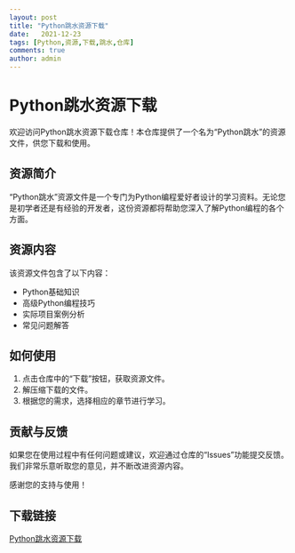 ```yaml
---
layout: post
title: "Python跳水资源下载"
date:   2021-12-23
tags: [Python,资源,下载,跳水,仓库]
comments: true
author: admin
---
```

# Python跳水资源下载

欢迎访问Python跳水资源下载仓库！本仓库提供了一个名为“Python跳水”的资源文件，供您下载和使用。

## 资源简介

“Python跳水”资源文件是一个专门为Python编程爱好者设计的学习资料。无论您是初学者还是有经验的开发者，这份资源都将帮助您深入了解Python编程的各个方面。

## 资源内容

该资源文件包含了以下内容：

- Python基础知识
- 高级Python编程技巧
- 实际项目案例分析
- 常见问题解答

## 如何使用

1. 点击仓库中的“下载”按钮，获取资源文件。
2. 解压缩下载的文件。
3. 根据您的需求，选择相应的章节进行学习。

## 贡献与反馈

如果您在使用过程中有任何问题或建议，欢迎通过仓库的“Issues”功能提交反馈。我们非常乐意听取您的意见，并不断改进资源内容。

感谢您的支持与使用！

## 下载链接

[Python跳水资源下载](https://pan.quark.cn/s/546e8cd7c3d1)